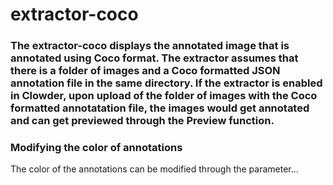 # extractor-coco
### The extractor-coco displays the annotated image that is annotated using Coco format. The extractor assumes that there is a folder of images and a Coco formatted JSON annotation file in the same directory. If the extractor is enabled in Clowder, upon upload of the folder of images with the Coco formatted annotatation file, the images would get annotated and can get previewed through the Preview function. 
### Modifying the color of annotations
The color of the annotations can be modified through the parameter... 
